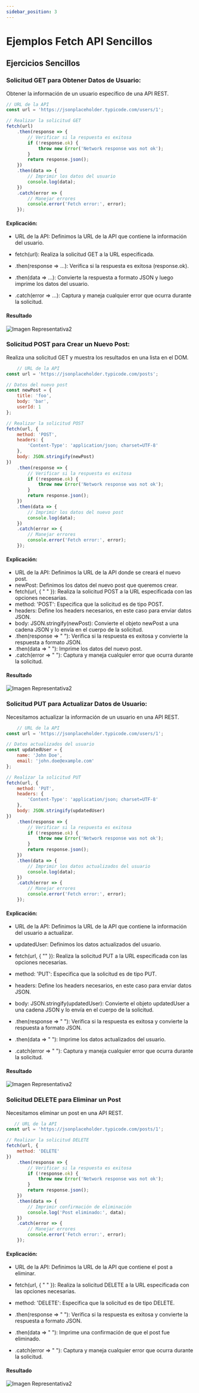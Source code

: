 ```yaml
---
sidebar_position: 3
---
```


# Ejemplos Fetch API Sencillos

## Ejercicios Sencillos

### Solicitud GET para Obtener Datos de Usuario:

Obtener la información de un usuario específico de una API REST.

```javascript
// URL de la API
const url = 'https://jsonplaceholder.typicode.com/users/1';

// Realizar la solicitud GET
fetch(url)
    .then(response => {
        // Verificar si la respuesta es exitosa
        if (!response.ok) {
            throw new Error('Network response was not ok');
        }
        return response.json();
    })
    .then(data => {
        // Imprimir los datos del usuario
        console.log(data);
    })
    .catch(error => {
        // Manejar errores
        console.error('Fetch error:', error);
    });
```

#### Explicación:
- URL de la API: Definimos la URL de la API que contiene la información del usuario.

- fetch(url): Realiza la solicitud GET a la URL especificada.

- .then(response => ...): Verifica si la respuesta es exitosa (response.ok).
 
- .then(data => ...): Convierte la respuesta a formato JSON y luego imprime los datos del usuario.

- .catch(error => ...): Captura y maneja cualquier error que ocurra durante la solicitud.

#### Resultado
![Imagen Representativa2](../../static/imgR/res1.png)

### Solicitud POST para Crear un Nuevo Post:

Realiza una solicitud GET y muestra los resultados en una lista en el DOM.


```javascript
    // URL de la API
const url = 'https://jsonplaceholder.typicode.com/posts';

// Datos del nuevo post
const newPost = {
    title: 'foo',
    body: 'bar',
    userId: 1
};

// Realizar la solicitud POST
fetch(url, {
    method: 'POST',
    headers: {
        'Content-Type': 'application/json; charset=UTF-8'
    },
    body: JSON.stringify(newPost)
})
    .then(response => {
        // Verificar si la respuesta es exitosa
        if (!response.ok) {
            throw new Error('Network response was not ok');
        }
        return response.json();
    })
    .then(data => {
        // Imprimir los datos del nuevo post
        console.log(data);
    })
    .catch(error => {
        // Manejar errores
        console.error('Fetch error:', error);
    });

```
#### Explicación:
- URL de la API: Definimos la URL de la API donde se creará el nuevo post.
- newPost: Definimos los datos del nuevo post que queremos crear.
- fetch(url, { " " }): Realiza la solicitud POST a la URL especificada con las opciones necesarias.
- method: 'POST': Especifica que la solicitud es de tipo POST.
- headers: Define los headers necesarios, en este caso para enviar datos JSON.
- body: JSON.stringify(newPost): Convierte el objeto newPost a una cadena JSON y lo envía en el cuerpo de la solicitud.
- .then(response => " "): Verifica si la respuesta es exitosa y convierte la respuesta a formato JSON.
- .then(data => " "): Imprime los datos del nuevo post.
- .catch(error => " "): Captura y maneja cualquier error que ocurra durante la solicitud.

#### Resultado
![Imagen Representativa2](../../static/imgR/res2.png)

### Solicitud PUT para Actualizar Datos de Usuario:

Necesitamos actualizar la información de un usuario en una API REST.

```javascript
    // URL de la API
const url = 'https://jsonplaceholder.typicode.com/users/1';

// Datos actualizados del usuario
const updatedUser = {
    name: 'John Doe',
    email: 'john.doe@example.com'
};

// Realizar la solicitud PUT
fetch(url, {
    method: 'PUT',
    headers: {
        'Content-Type': 'application/json; charset=UTF-8'
    },
    body: JSON.stringify(updatedUser)
})
    .then(response => {
        // Verificar si la respuesta es exitosa
        if (!response.ok) {
            throw new Error('Network response was not ok');
        }
        return response.json();
    })
    .then(data => {
        // Imprimir los datos actualizados del usuario
        console.log(data);
    })
    .catch(error => {
        // Manejar errores
        console.error('Fetch error:', error);
    });
```

#### Explicación:
- URL de la API: Definimos la URL de la API que contiene la información del usuario a actualizar.

- updatedUser: Definimos los datos actualizados del usuario.

- fetch(url, { "" }): Realiza la solicitud PUT a la URL especificada con las opciones necesarias.

- method: 'PUT': Especifica que la solicitud es de tipo PUT.

- headers: Define los headers necesarios, en este caso para enviar datos JSON.

- body: JSON.stringify(updatedUser): Convierte el objeto updatedUser a una cadena JSON y lo envía en el cuerpo de la solicitud.

- .then(response => " "): Verifica si la respuesta es exitosa y convierte la respuesta a formato JSON.

- .then(data => " "): Imprime los datos actualizados del usuario.

- .catch(error => " "): Captura y maneja cualquier error que ocurra durante la solicitud.

#### Resultado
![Imagen Representativa2](../../static/imgR/res3.png)

### Solicitud DELETE para Eliminar un Post

Necesitamos eliminar un post en una API REST.

```javascript
   // URL de la API
const url = 'https://jsonplaceholder.typicode.com/posts/1';

// Realizar la solicitud DELETE
fetch(url, {
    method: 'DELETE'
})
    .then(response => {
        // Verificar si la respuesta es exitosa
        if (!response.ok) {
            throw new Error('Network response was not ok');
        }
        return response.json();
    })
    .then(data => {
        // Imprimir confirmación de eliminación
        console.log('Post eliminado:', data);
    })
    .catch(error => {
        // Manejar errores
        console.error('Fetch error:', error);
    });

```

#### Explicación:
- URL de la API: Definimos la URL de la API que contiene el post a eliminar.

- fetch(url, { " " }): Realiza la solicitud DELETE a la URL especificada con las opciones necesarias.

- method: 'DELETE': Especifica que la solicitud es de tipo DELETE.

- .then(response => " "): Verifica si la respuesta es exitosa y convierte la respuesta a formato JSON.

- .then(data => " "): Imprime una confirmación de que el post fue eliminado.

- .catch(error => " "): Captura y maneja cualquier error que ocurra durante la solicitud.
 
#### Resultado
![Imagen Representativa2](../../static/imgR/res4.png)